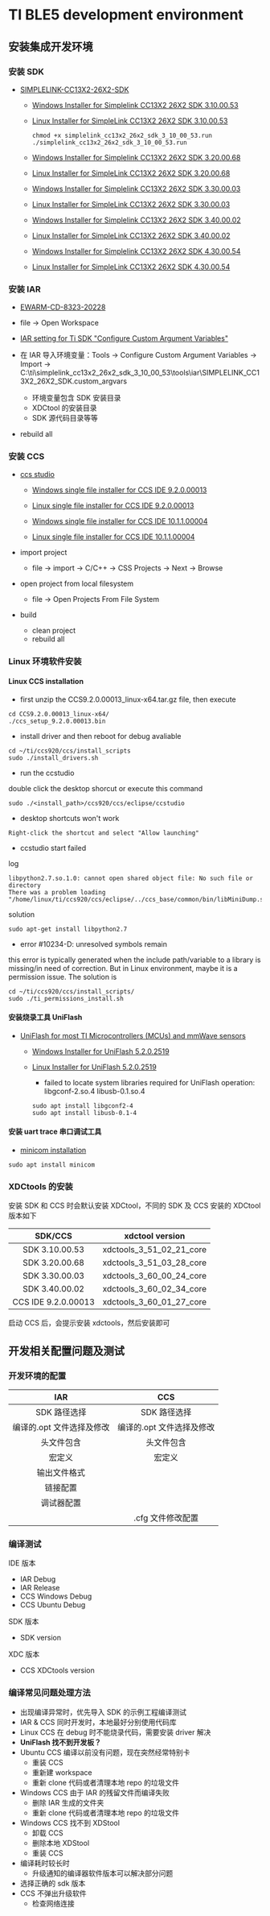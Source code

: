 # TI BLE5 development environment

## 安装集成开发环境

### 安装 SDK

- [SIMPLELINK-CC13X2-26X2-SDK](http://www.ti.com/tool/download/SIMPLELINK-CC13X2-26X2-SDK)

  - [Windows Installer for Simplelink CC13X2 26X2 SDK 3.10.00.53](https://www.ti.com/licreg/docs/swlicexportcontrol.tsp?form_type=2&prod_no=simplelink_cc13x2_26x2_sdk_3_10_00_53.exe&ref_url=http://software-dl.ti.com/simplelink/esd/simplelink_cc13x2_26x2_sdk/3.10.00.53)

  - [Linux Installer for SimpleLink CC13X2 26X2 SDK 3.10.00.53](https://www.ti.com/licreg/docs/swlicexportcontrol.tsp?form_type=2&prod_no=simplelink_cc13x2_26x2_sdk_3_10_00_53.run&ref_url=http://software-dl.ti.com/simplelink/esd/simplelink_cc13x2_26x2_sdk/3.10.00.53)

    ```shell
    chmod +x simplelink_cc13x2_26x2_sdk_3_10_00_53.run
    ./simplelink_cc13x2_26x2_sdk_3_10_00_53.run
    ```

  - [Windows Installer for Simplelink CC13X2 26X2 SDK 3.20.00.68](https://www.ti.com/licreg/docs/swlicexportcontrol.tsp?form_type=2&prod_no=simplelink_cc13x2_26x2_sdk_3_20_00_68.exe&ref_url=http://software-dl.ti.com/simplelink/esd/simplelink_cc13x2_26x2_sdk/3.20.00.68)

  - [Linux Installer for SimpleLink CC13X2 26X2 SDK 3.20.00.68](https://www.ti.com/licreg/docs/swlicexportcontrol.tsp?form_type=2&prod_no=simplelink_cc13x2_26x2_sdk_3_20_00_68.run&ref_url=http://software-dl.ti.com/simplelink/esd/simplelink_cc13x2_26x2_sdk/3.20.00.68)

  - [Windows Installer for Simplelink CC13X2 26X2 SDK 3.30.00.03](https://www.ti.com/licreg/docs/swlicexportcontrol.tsp?form_type=2&prod_no=simplelink_cc13x2_26x2_sdk_3_30_00_03.exe&ref_url=http://software-dl.ti.com/simplelink/esd/simplelink_cc13x2_26x2_sdk/3.30.00.03)

  - [Linux Installer for SimpleLink CC13X2 26X2 SDK 3.30.00.03](https://www.ti.com/licreg/docs/swlicexportcontrol.tsp?form_type=2&prod_no=simplelink_cc13x2_26x2_sdk_3_30_00_03.run&ref_url=http://software-dl.ti.com/simplelink/esd/simplelink_cc13x2_26x2_sdk/3.30.00.03)

  - [Windows Installer for Simplelink CC13X2 26X2 SDK 3.40.00.02](https://www.ti.com/licreg/docs/swlicexportcontrol.tsp?form_type=2&prod_no=simplelink_cc13x2_26x2_sdk_3_40_00_02.exe&ref_url=http://software-dl.ti.com/simplelink/esd/simplelink_cc13x2_26x2_sdk/3.40.00.02)

  - [Linux Installer for SimpleLink CC13X2 26X2 SDK 3.40.00.02](https://www.ti.com/licreg/docs/swlicexportcontrol.tsp?form_type=2&prod_no=simplelink_cc13x2_26x2_sdk_3_40_00_02.run&ref_url=http://software-dl.ti.com/simplelink/esd/simplelink_cc13x2_26x2_sdk/3.40.00.02)

  - [Windows Installer for Simplelink CC13X2 26X2 SDK 4.30.00.54](https://www.ti.com/licreg/docs/swlicexportcontrol.tsp?form_type=2&prod_no=simplelink_cc13x2_26x2_sdk_4_30_00_54.exe&ref_url=http://software-dl.ti.com/simplelink/esd/simplelink_cc13x2_26x2_sdk/4.30.00.54)

  - [Linux Installer for SimpleLink CC13X2 26X2 SDK 4.30.00.54](https://www.ti.com/licreg/docs/swlicexportcontrol.tsp?form_type=2&prod_no=simplelink_cc13x2_26x2_sdk_4_30_00_54.run&ref_url=http://software-dl.ti.com/simplelink/esd/simplelink_cc13x2_26x2_sdk/4.30.00.54)

### 安装 IAR

- [EWARM-CD-8323-20228](https://www.iar.com/iar-embedded-workbench/#!?architecture=Arm)

- file -> Open Workspace

- [IAR setting for Ti SDK "Configure Custom Argument Variables"](http://dev.ti.com/tirex/explore/content/simplelink_cc13x2_26x2_sdk_3_20_00_68/docs/simplelink_mcu_sdk/html/quickstart-guide/ble5-quick-start.html#using-ble5-stack-projects-with-iar)

- 在 IAR 导入环境变量：Tools -> Configure Custom Argument Variables -> Import -> C:\ti\simplelink_cc13x2_26x2_sdk_3_10_00_53\tools\iar\SIMPLELINK_CC13X2_26X2_SDK.custom_argvars

  - 环境变量包含 SDK 安装目录
  - XDCtool 的安装目录
  - SDK 源代码目录等等

- rebuild all

### 安装 CCS

- [ccs studio](http://www.ti.com/tool/download/CCSTUDIO)

  - [Windows single file installer for CCS IDE 9.2.0.00013](http://software-dl.ti.com/ccs/esd/CCSv9/CCS_9_2_0/exports/CCS9.2.0.00013_win64.zip)

  - [Linux single file installer for CCS IDE 9.2.0.00013](http://software-dl.ti.com/ccs/esd/CCSv9/CCS_9_2_0/exports/CCS9.2.0.00013_linux-x64.tar.gz)

  - [Windows single file installer for CCS IDE 10.1.1.00004](https://software-dl.ti.com/ccs/esd/CCSv10/CCS_10_1_1/exports/CCS10.1.1.00004_win64.zip)

  - [Linux single file installer for CCS IDE 10.1.1.00004](https://software-dl.ti.com/ccs/esd/CCSv10/CCS_10_1_1/exports/CCS10.1.1.00004_linux-x64.tar.gz)

- import project
  - file -> import -> C/C++ -> CSS Projects -> Next -> Browse
- open project from local filesystem
  - file -> Open Projects From File System
- build
  - clean project
  - rebuild all

### Linux 环境软件安装

#### Linux CCS installation

- first unzip the CCS9.2.0.00013_linux-x64.tar.gz file, then execute

```shell
cd CCS9.2.0.00013_linux-x64/
./ccs_setup_9.2.0.00013.bin
```

- install driver and then reboot for debug avaliable

```shell
cd ~/ti/ccs920/ccs/install_scripts
sudo ./install_drivers.sh
```

- run the ccstudio

double click the desktop shorcut or execute this command

```shell
sudo ./<install_path>/ccs920/ccs/eclipse/ccstudio
```

- desktop shortcuts won't work

`Right-click the shortcut and select "Allow launching"`

- ccstudio start failed

log

```shell
libpython2.7.so.1.0: cannot open shared object file: No such file or directory
There was a problem loading "/home/linux/ti/ccs920/ccs/eclipse/../ccs_base/common/bin/libMiniDump.so".
```

solution

```shell
sudo apt-get install libpython2.7
```

- error #10234-D: unresolved symbols remain

this error is typically generated when the include path/variable to a library is missing/in need of correction.
But in Linux environment, maybe it is a permission issue.
The solution is

```shell
cd ~/ti/ccs920/ccs/install_scripts/
sudo ./ti_permissions_install.sh
```

#### 安装烧录工具 UniFlash

- [UniFlash for most TI Microcontrollers (MCUs) and mmWave sensors](https://www.ti.com/tool/download/UNIFLASH)

  - [Windows Installer for UniFlash 5.2.0.2519](http://software-dl.ti.com/ccs/esd/uniflash/uniflash_sl.5.2.0.2519.exe)
  - [Linux Installer for UniFlash 5.2.0.2519](http://software-dl.ti.com/ccs/esd/uniflash/uniflash_sl.5.2.0.2519.run)

    - failed to locate system libraries required for UniFlash operation: libgconf-2.so.4 libusb-0.1.so.4

    ```shell
    sudo apt install libgconf2-4
    sudo apt install libusb-0.1-4
    ```

#### 安装 uart trace 串口调试工具

- [minicom installation](minicon使用方法.md)

```shell
sudo apt install minicom
```

### XDCtools 的安装

安装 SDK 和 CCS 时会默认安装 XDCtool，不同的 SDK 及 CCS 安装的 XDCtool 版本如下

|       SDK/CCS       |     xdctool version      |
| :-----------------: | :----------------------: |
|   SDK 3.10.00.53    | xdctools_3_51_02_21_core |
|   SDK 3.20.00.68    | xdctools_3_51_03_28_core |
|   SDK 3.30.00.03    | xdctools_3_60_00_24_core |
|   SDK 3.40.00.02    | xdctools_3_60_02_34_core |
| CCS IDE 9.2.0.00013 | xdctools_3_60_01_27_core |

启动 CCS 后，会提示安装 xdctools，然后安装即可

## 开发相关配置问题及测试

### 开发环境的配置

|            IAR            |            CCS            |
| :-----------------------: | :-----------------------: |
|       SDK 路径选择        |       SDK 路径选择        |
| 编译的.opt 文件选择及修改 | 编译的.opt 文件选择及修改 |
|        头文件包含         |        头文件包含         |
|          宏定义           |          宏定义           |
|       输出文件格式        |                           |
|         链接配置          |                           |
|        调试器配置         |                           |
|                           |     .cfg 文件修改配置     |

### 编译测试

IDE 版本

- IAR Debug
- IAR Release
- CCS Windows Debug
- CCS Ubuntu Debug

SDK 版本

- SDK version

XDC 版本

- CCS XDCtools version

### 编译常见问题处理方法

- 出现编译异常时，优先导入 SDK 的示例工程编译测试
- IAR & CCS 同时开发时，本地最好分别使用代码库
- Linux CCS 在 debug 时不能烧录代码，需要安装 driver 解决
- **UniFlash 找不到开发板？**
- Ubuntu CCS 编译以前没有问题，现在突然经常特别卡
  - 重装 CCS
  - 重新建 workspace
  - 重新 clone 代码或者清理本地 repo 的垃圾文件
- Windows CCS 由于 IAR 的残留文件而编译失败
  - 删除 IAR 生成的文件夹
  - 重新 clone 代码或者清理本地 repo 的垃圾文件
- Windows CCS 找不到 XDStool
  - 卸载 CCS
  - 删除本地 XDStool
  - 重装 CCS
- 编译耗时较长时
  - 升级通知的编译器软件版本可以解决部分问题
- 选择正确的 sdk 版本
- CCS 不弹出升级软件
  - 检查网络连接
